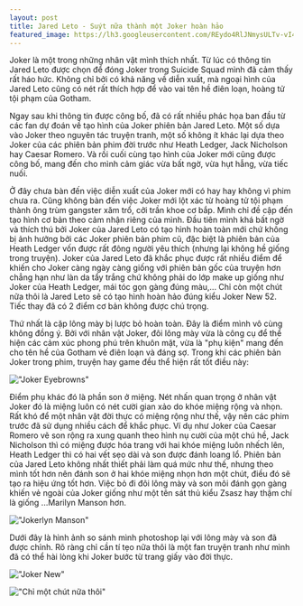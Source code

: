 ```yaml
---
layout: post
title: Jared Leto - Suýt nữa thành một Joker hoàn hảo
featured_image: https://lh3.googleusercontent.com/REydo4RlJNmysULTv-vI46Sdj2q_EAJW0WxUMuhVWIEuDAPBXm-ZbDTrPgeSIPJ6BVYGKkQ1tM-o_1slo8poiJghbA2zHRBZGQVp04YaY1kooQotHn4xh3Tpi2hWUMFu-tqIFv02JP5sQKXygXvs7W8bLQp-E26-XCOysvaFNha2tMokD6Nc9J2ImLJgXYGdGWDxoU7jOYQ7agB4M-AdRDOC4yRw8eLqFQwgjTuSs2EehRmSDgMdof4MWJMyfzNw86K1YQai7-TCgF87tGFluD99TBEreo8dEHb-QHqrFBKgX54MfRhR8uM8i2IT8Q-VPsGs9mKtzXLpPYSekOEah7n3lVqRR5xeIaPzdIrKNtFKc_SlwbDzPKQfvs56x8zoBL-TOi6pU8_-OgwdPXb2Be2Y96sLVnJJpzSmQFKiAL6EgBm6oAc4shnKcYOVIwxPK-SPQcfCI_IzOBy16thars8fxMEOtLq3C0amRo57mf0TB_z-5zh8gVo6uXpRlrYlfUcnlrgwcmLBU1mVjK3f_kvEyed1KLT_fweyn-Ibyb3ItEjPWyXuYKVmYdl_RQwuCcdYAcSplTP39MjWL8K91IznZ6lZ8ks=s0
---
```


Joker là một trong những nhân vật mình thích nhất. Từ lúc có thông tin Jared Leto được chọn để đóng Joker trong Suicide Squad mình đã cảm thấy rất háo hức. Không chỉ bởi có khả năng về diễn xuất, mà ngoại hình của Jared Leto cũng có nét rất thích hợp để vào vai tên hề điên loạn, hoàng tử tội phạm của Gotham.

Ngay sau khi thông tin được công bố, đã có rất nhiều phác họa ban đầu từ các fan dự đoán về tạo hình của Joker phiên bản Jared Leto. Một số dựa vào Joker theo nguyên tác truyện tranh, một số không ít khác lại dựa theo Joker của các phiên bản phim đời trước như Heath Ledger, Jack Nicholson hay Caesar Romero. Và rồi cuối cùng tạo hình của Joker mới cũng được công bố, mang đến cho mình cảm giác vừa bất ngờ, vừa hụt hẫng, vừa tiếc nuối.

Ở đây chưa bàn đến việc diễn xuất của Joker mới có hay hay không vì phim chưa ra. Cũng không bàn đến việc Joker mới lột xác từ hoàng tử tội phạm thành ông trùm gangster xăm trổ, cởi trần khoe cơ bắp. Mình chỉ đề cập đến tạo hình cơ bản theo cảm nhận riêng của mình. Đầu tiên mình khá bất ngờ và thích thú bởi Joker của Jared Leto có tạo hình hoàn toàn mới chứ không bị ảnh hưởng bởi các Joker phiên bản phim cũ, đặc biệt là phiên bản của Heath Ledger vốn được rất đông người yêu thích (nhưng lại không hề giống trong truyện). Joker của Jared Leto đã khắc phục được rất nhiều điểm để khiến cho Joker càng ngày càng giống với phiên bản gốc của truyện hơn chẳng hạn như làn da tẩy trắng chứ không phải do lớp make up giống như Joker của Heath Ledger, mái tóc gọn gàng đúng màu,... Chỉ còn một chút nữa thôi là Jared Leto sẽ có tạo hình hoàn hảo đúng kiểu Joker New 52. Tiếc thay đã có 2 điểm cơ bản không được chú trọng.

Thứ nhất là cặp lông mày bị lược bỏ hoàn toàn. Đây là điểm mình vô cùng không đồng ý. Bởi với nhân vật Joker, đôi lông mày vừa là công cụ để thể hiện các cảm xúc phong phú trên khuôn mặt, vừa là "phụ kiện" mang đến cho tên hề của Gotham vẻ điên loạn và đáng sợ. Trong khi các phiên bản Joker trong phim, truyện hay game đều thể hiện rất tốt điều này:

!["Joker Eyebrowns"](https://lh3.googleusercontent.com/vMmdlAwb7UAMZ1LFw-ccwg2Xv2Cqkc4s_yBAce1KcJf7-vzEJgCV6nwyZsL2KK_yc75JDLOjaKtywX5rCr6MH48RngzLlROvAVLHj6KF-Dq2EGMNufDImwiEDxELf3bHjXx0uN-vLVbfKwWR-KepujAxia3fwQJXt3y9O6vAJLIKGRhP74TyVXNVD-Y1ldZFySbbxswsBIzESprFjj6TkzGqxS0UZdJz0S_CJ0C8IZUMqW30BXQ_HOCK4uhMgfHLnz_2W4ccjGXX0afCoyKhUUauhP47IRRYXC-4dKniDK-NIKqLfiCWs0tfdnncbvV0CwpLCaDS96Qt-TpE8Q1eSqJ_4I1wPbyvrVKlY1NDV3U_jbhWKyIikvWqQCYvlANsdE_7bwNEm4EiKcWoAJs5MeonghuXfLGe1x4nkW8p62m8f1ZYigkFvtENx00FB-O7uAeEfJepAiuMHiEVIhxSk-Gp1nDdeidtA6bQh4JarfFW6uch0nPlUgxQINdDvD4mMC4HxDc7ewnI98JVA5spc5dSMzrst0avoFXldpaeVFwiXOywcGRPR7smKfWBKPccIth444xPL19W7af9lWTQbu4G19-45M0=w655-h400-no)

Điểm phụ khác đó là phần son ở miệng. Nét nhấn quan trọng ở nhân vật Joker đó là miệng luôn có nét cười gian xảo do khóe miệng rộng và nhọn. Rất khó để một nhân vật đời thực có miệng rộng như thế, vậy nên các phim trước đã sử dụng nhiều cách để khắc phục. Ví dụ như Joker của Caesar Romero vẽ son rộng ra xung quanh theo hình nụ cười của một chú hề, Jack Nicholson thì có miệng được hóa trang với hai khóe miệng luôn nhếch lên, Heath Ledger thì có hai vết sẹo dài và son được đánh loang lổ. Phiên bản của Jared Leto không nhất thiết phải làm quá mức như thế, nhưng theo mình tốt hơn nên đánh son ở hai khóe miệng nhọn hơn một chút, điều đó sẽ tạo ra hiệu ứng tốt hơn. Việc bỏ đi đôi lông mày và son môi đánh gọn gàng khiến vẻ ngoài của Joker giống như một tên sát thủ kiểu Zsasz hay thậm chí là giống ...Marilyn Manson hơn.

!["Jokerlyn Manson"](https://lh3.googleusercontent.com/pV4evt6dVT7hhxmMiiur7MihRhGe9NCYx-s_1buckxP8dGh2vMEDI6BlW4o-ShNiNsPO8-Y77mTmgrHIG5yiAMe-G7d9LI6AHtUQYrnhUfbFYdw7ADh0IqPVvz7G8YXjOLPP4gZk20h_5a1nMHuXEfWApM-JbcZlU5Ot31cTYaxgImY09viOhJ9Eyi18EO24W7NZnjYofbE4nAlZHn-2ZY26XninJBmOPLM1Z6BQaX_ZwSoig_slVh7gyp0vCiQf_MmVD4wmKpePBGRw9z8OfH9ShSi3NQYwvaKvG_I-TqQcs65hZA4eRUROZMOtaHIvwnEGNRQ-q4s0KfdbcbeuDd9HxEpl3Kx4vb6bqgjQ-D6fWB2GXSiGTy-IFA5v8It2bQryJY_1DdrrRqSxdYN5bhe6Hq3h7p54RwlwPjkWW9MIYQ006DA1Xpm63S7C1yMX3mmeMEkDp1AVaIKXIo5T1J-N0gTW5VLWN0BNb8-BZhuA3DhyYWWZjAPcuLAipKxrKHuw-4kvzI8OT1wTWchXmZ2mFwYSJ0Fc24I9hfEU09PKqqoZs0Mcn0feNFGLqJGQtDAOX4CfuXiv9AfaujyP3PFYsvu5TxE=w472-h227-no)

Dưới đây là hình ảnh so sánh mình photoshop lại với lông mày và son đã được chỉnh. Rõ ràng chỉ cần tí tẹo nữa thôi là một fan truyện tranh như mình đã có thể hài lòng khi Joker bước từ trang giấy vào đời thực.

!["Joker New"](https://lh3.googleusercontent.com/tDYVDCpYRLCIgA4BpRwXQYVz6vwWyQdNv5LXR-NR6VpPlV-TW5_NkfnGx-xhAAuxF2FgN4-atFuQEZqq5Y4KADHfHX5_ij1dSGNy1wb9jlUT2v2EJ26AVeOjeTYcX8Xb3LPEVtCptU8pdZ73ixu85y81gDa1vlhoOJg0JOLD_8sfQqt_1-IfbmUNuAdR276s-MHL-bkb3w7pLqP6Eb3o51NnoX6QHGIHwx1d53lzptTf1n4vlO6Q9B4o7GPjarQ2iMUMLGKqsU-AjgDJpvuCBTQ1SdKq0S_hn4vi6KMr5bnCrOqtY3dW0Pqt49FI9Y-Y0ixQb0wMmqlQQSH-cV-4Lvu7cF-kEqILkfG11C88D9b-NFUPMaa4mg8QWi8QQI4P0G0ZdEf9zZCmeXl40y0lJIT0upibN3P2hqpAirGiEeA83RNBRC0kAnnbd-IxCG3zc3O1dbSRxIXtBnwCcDHS0LIXtImEunDrYpBgwV35hWQ2VF6y0fJSsB-xNAd-falvAboB6fQP0UV8yKS55xXowcvrQ-58QjYbzfK3_UbC_rsj8d66wkOOIww7yGEzEkr8Y7AlDUGYde0bFiiMR_-nBmji9WuiwGY=w1300-h445-no)

!["Chỉ một chút nữa thôi"](https://lh3.googleusercontent.com/G_TzdgSvLpwta1mt9sRhWViaUduFazK65YeWHSpZ8uRpV5M3zN-RDLrWXxv3yAR-TdnQT5K6FmJKniPSgcDyNAxA-QWJ967GBmXNI25dY91LATe2xil-44-edj1YoQQFkKzyCjuec7F9ZK65FHTI_Cwe97ExXPIRnhRIh5VYCrdC83BFnuewzqFqMOg_0gAZjetben8-j_zVqt-476sG0fIpICInOdGpCiini4_VnAPANXH3ghI5l49gZZDsiMxXxIBjLPw8kaczViRWFyQ4jtwrb97C9IVOuLN5-AYZEYhkpHS3fKUuYDnsHGQISXfznfcKEiJUsGTb-tZouEW0ZxgNS1LwACrZT7NHyzKhxEcpkOeid8p9DuYpGd51-sOSix6mXlivbNO87Od7683r_2QQ8yPRkWGLAwroTuk-4SJn7FTuev0h_U1THGDyF5HuniRnqAkncJyUXfanZNMoBDJdwUQkygpox1AWaJuwKIciNSe1OE7A8sWWXMHdO9AyGGo3uDDWKaQezLoOj3Oc3IkHoOkvHMyrHbuTKQNT5rZ8O2aAXfaD-LBDx_5xZH6S6EGZp_tkdIdKk2iCzZZR26bMen6kZoE=w708-h363-no)
